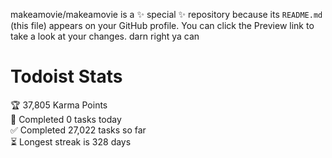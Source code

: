 makeamovie/makeamovie is a ✨ special ✨ repository because its `README.md` (this file) appears on your GitHub profile.
You can click the Preview link to take a look at your changes. darn right ya can

# Todoist Stats

<!-- TODO-IST:START -->
🏆  37,805 Karma Points           
🌸  Completed 0 tasks today           
✅  Completed 27,022 tasks so far           
⏳  Longest streak is 328 days
<!-- TODO-IST:END -->